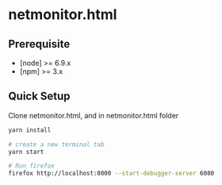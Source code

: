 # netmonitor.html

## Prerequisite

* [node] >= 6.9.x
* [npm] >= 3.x

## Quick Setup

Clone netmonitor.html, and in netmonitor.html folder

```bash
yarn install

# create a new terminal tab
yarn start

# Run firefox
firefox http://localhost:8000 --start-debugger-server 6080
```
